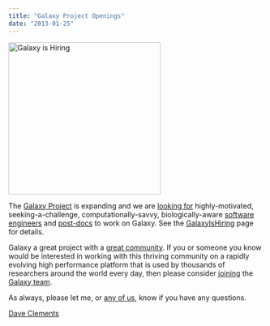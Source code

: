 ```yaml
---
title: "Galaxy Project Openings"
date: "2013-01-25"
---
```

<div class='right'><a href='/galaxy-is-hiring/'><img src="/images/news-graphics/GalaxyIsHiringWordCloud2.png" alt="Galaxy is Hiring" width="300" /></a></div>

The [Galaxy Project](http://galaxyproject.org/) is expanding and we are [looking for](/galaxy-is-hiring/) highly-motivated, seeking-a-challenge, computationally-savvy, biologically-aware [software engineers](/galaxy-is-hiring/#software-engineers) and [post-docs](/galaxy-is-hiring/) to work on Galaxy. See the [GalaxyIsHiring](/galaxy-is-hiring/) page for details.

Galaxy a great project with a [great community](/events/gcc2013/). If you or someone you know would be interested in working with this thriving community on a rapidly evolving high performance platform that is used by thousands of researchers around the world every day, then please consider [joining](/galaxy-is-hiring/) the [Galaxy team](/galaxy-team/).

As always, please let me, or [any of us](/galaxy-team/), know if you have any questions.

[Dave Clements](/people/dave-clements/)

